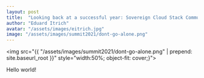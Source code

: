 ```yaml
---
layout: post
title:  "Looking back at a successful year: Sovereign Cloud Stack Community Summit 2021"
author: "Eduard Itrich"
avatar: "/assets/images/eitrich.jpg"
image: "/assets/images/summit2021/dont-go-alone.png"
---
```


<img src="{{ "/assets/images/summit2021/dont-go-alone.png" | prepend: site.baseurl_root }}" style="width:50%; object-fit: cover;}">

Hello world!
